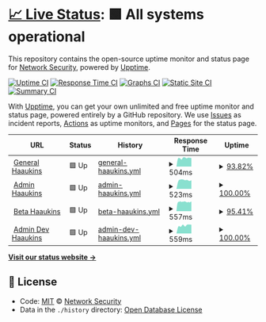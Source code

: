 # [📈 Live Status](https://aau-network-security.github.io/uptime-haaukins): <!--live status--> **🟩 All systems operational**

This repository contains the open-source uptime monitor and status page for [Network Security](http://es.aau.dk), powered by [Upptime](https://github.com/upptime/upptime).

[![Uptime CI](https://github.com/koj-co/upptime/workflows/Uptime%20CI/badge.svg)](https://github.com/koj-co/upptime/actions?query=workflow%3A%22Uptime+CI%22)
[![Response Time CI](https://github.com/koj-co/upptime/workflows/Response%20Time%20CI/badge.svg)](https://github.com/koj-co/upptime/actions?query=workflow%3A%22Response+Time+CI%22)
[![Graphs CI](https://github.com/koj-co/upptime/workflows/Graphs%20CI/badge.svg)](https://github.com/koj-co/upptime/actions?query=workflow%3A%22Graphs+CI%22)
[![Static Site CI](https://github.com/koj-co/upptime/workflows/Static%20Site%20CI/badge.svg)](https://github.com/koj-co/upptime/actions?query=workflow%3A%22Static+Site+CI%22)
[![Summary CI](https://github.com/koj-co/upptime/workflows/Summary%20CI/badge.svg)](https://github.com/koj-co/upptime/actions?query=workflow%3A%22Summary+CI%22)

With [Upptime](https://upptime.js.org), you can get your own unlimited and free uptime monitor and status page, powered entirely by a GitHub repository. We use [Issues](https://github.com/aau-network-security/uptime-haaukins/issues) as incident reports, [Actions](https://github.com/aau-network-security/uptime-haaukins/actions) as uptime monitors, and [Pages](https://aau-network-security.github.io/uptime-haaukins) for the status page.

<!--start: status pages-->
<!-- This summary is generated by Upptime (https://github.com/upptime/upptime) -->
<!-- Do not edit this manually, your changes will be overwritten -->
<!-- prettier-ignore -->
| URL | Status | History | Response Time | Uptime |
| --- | ------ | ------- | ------------- | ------ |
| <img alt="" src="https://favicons.githubusercontent.com/general.haaukins.com" height="13"> [General Haaukins](https://general.haaukins.com) | 🟩 Up | [general-haaukins.yml](https://github.com/aau-network-security/haaukins-uptime/commits/master/history/general-haaukins.yml) | <details><summary><img alt="Response time graph" src="./graphs/general-haaukins/response-time-week.png" height="20"> 504ms</summary><br><a href="https://uptime.haaukins.com/history/general-haaukins"><img alt="Response time 554" src="https://img.shields.io/endpoint?url=https%3A%2F%2Fraw.githubusercontent.com%2Faau-network-security%2Fhaaukins-uptime%2Fmaster%2Fapi%2Fgeneral-haaukins%2Fresponse-time.json"></a><br><a href="https://uptime.haaukins.com/history/general-haaukins"><img alt="24-hour response time 505" src="https://img.shields.io/endpoint?url=https%3A%2F%2Fraw.githubusercontent.com%2Faau-network-security%2Fhaaukins-uptime%2Fmaster%2Fapi%2Fgeneral-haaukins%2Fresponse-time-day.json"></a><br><a href="https://uptime.haaukins.com/history/general-haaukins"><img alt="7-day response time 504" src="https://img.shields.io/endpoint?url=https%3A%2F%2Fraw.githubusercontent.com%2Faau-network-security%2Fhaaukins-uptime%2Fmaster%2Fapi%2Fgeneral-haaukins%2Fresponse-time-week.json"></a><br><a href="https://uptime.haaukins.com/history/general-haaukins"><img alt="30-day response time 510" src="https://img.shields.io/endpoint?url=https%3A%2F%2Fraw.githubusercontent.com%2Faau-network-security%2Fhaaukins-uptime%2Fmaster%2Fapi%2Fgeneral-haaukins%2Fresponse-time-month.json"></a><br><a href="https://uptime.haaukins.com/history/general-haaukins"><img alt="1-year response time 554" src="https://img.shields.io/endpoint?url=https%3A%2F%2Fraw.githubusercontent.com%2Faau-network-security%2Fhaaukins-uptime%2Fmaster%2Fapi%2Fgeneral-haaukins%2Fresponse-time-year.json"></a></details> | <details><summary><a href="https://uptime.haaukins.com/history/general-haaukins">93.82%</a></summary><a href="https://uptime.haaukins.com/history/general-haaukins"><img alt="All-time uptime 97.73%" src="https://img.shields.io/endpoint?url=https%3A%2F%2Fraw.githubusercontent.com%2Faau-network-security%2Fhaaukins-uptime%2Fmaster%2Fapi%2Fgeneral-haaukins%2Fuptime.json"></a><br><a href="https://uptime.haaukins.com/history/general-haaukins"><img alt="24-hour uptime 100.00%" src="https://img.shields.io/endpoint?url=https%3A%2F%2Fraw.githubusercontent.com%2Faau-network-security%2Fhaaukins-uptime%2Fmaster%2Fapi%2Fgeneral-haaukins%2Fuptime-day.json"></a><br><a href="https://uptime.haaukins.com/history/general-haaukins"><img alt="7-day uptime 93.82%" src="https://img.shields.io/endpoint?url=https%3A%2F%2Fraw.githubusercontent.com%2Faau-network-security%2Fhaaukins-uptime%2Fmaster%2Fapi%2Fgeneral-haaukins%2Fuptime-week.json"></a><br><a href="https://uptime.haaukins.com/history/general-haaukins"><img alt="30-day uptime 97.16%" src="https://img.shields.io/endpoint?url=https%3A%2F%2Fraw.githubusercontent.com%2Faau-network-security%2Fhaaukins-uptime%2Fmaster%2Fapi%2Fgeneral-haaukins%2Fuptime-month.json"></a><br><a href="https://uptime.haaukins.com/history/general-haaukins"><img alt="1-year uptime 97.73%" src="https://img.shields.io/endpoint?url=https%3A%2F%2Fraw.githubusercontent.com%2Faau-network-security%2Fhaaukins-uptime%2Fmaster%2Fapi%2Fgeneral-haaukins%2Fuptime-year.json"></a></details>
| <img alt="" src="https://favicons.githubusercontent.com/admin.haaukins.com" height="13"> [Admin Haaukins](https://admin.haaukins.com:8003) | 🟩 Up | [admin-haaukins.yml](https://github.com/aau-network-security/haaukins-uptime/commits/master/history/admin-haaukins.yml) | <details><summary><img alt="Response time graph" src="./graphs/admin-haaukins/response-time-week.png" height="20"> 523ms</summary><br><a href="https://uptime.haaukins.com/history/admin-haaukins"><img alt="Response time 511" src="https://img.shields.io/endpoint?url=https%3A%2F%2Fraw.githubusercontent.com%2Faau-network-security%2Fhaaukins-uptime%2Fmaster%2Fapi%2Fadmin-haaukins%2Fresponse-time.json"></a><br><a href="https://uptime.haaukins.com/history/admin-haaukins"><img alt="24-hour response time 512" src="https://img.shields.io/endpoint?url=https%3A%2F%2Fraw.githubusercontent.com%2Faau-network-security%2Fhaaukins-uptime%2Fmaster%2Fapi%2Fadmin-haaukins%2Fresponse-time-day.json"></a><br><a href="https://uptime.haaukins.com/history/admin-haaukins"><img alt="7-day response time 523" src="https://img.shields.io/endpoint?url=https%3A%2F%2Fraw.githubusercontent.com%2Faau-network-security%2Fhaaukins-uptime%2Fmaster%2Fapi%2Fadmin-haaukins%2Fresponse-time-week.json"></a><br><a href="https://uptime.haaukins.com/history/admin-haaukins"><img alt="30-day response time 514" src="https://img.shields.io/endpoint?url=https%3A%2F%2Fraw.githubusercontent.com%2Faau-network-security%2Fhaaukins-uptime%2Fmaster%2Fapi%2Fadmin-haaukins%2Fresponse-time-month.json"></a><br><a href="https://uptime.haaukins.com/history/admin-haaukins"><img alt="1-year response time 511" src="https://img.shields.io/endpoint?url=https%3A%2F%2Fraw.githubusercontent.com%2Faau-network-security%2Fhaaukins-uptime%2Fmaster%2Fapi%2Fadmin-haaukins%2Fresponse-time-year.json"></a></details> | <details><summary><a href="https://uptime.haaukins.com/history/admin-haaukins">100.00%</a></summary><a href="https://uptime.haaukins.com/history/admin-haaukins"><img alt="All-time uptime 99.92%" src="https://img.shields.io/endpoint?url=https%3A%2F%2Fraw.githubusercontent.com%2Faau-network-security%2Fhaaukins-uptime%2Fmaster%2Fapi%2Fadmin-haaukins%2Fuptime.json"></a><br><a href="https://uptime.haaukins.com/history/admin-haaukins"><img alt="24-hour uptime 100.00%" src="https://img.shields.io/endpoint?url=https%3A%2F%2Fraw.githubusercontent.com%2Faau-network-security%2Fhaaukins-uptime%2Fmaster%2Fapi%2Fadmin-haaukins%2Fuptime-day.json"></a><br><a href="https://uptime.haaukins.com/history/admin-haaukins"><img alt="7-day uptime 100.00%" src="https://img.shields.io/endpoint?url=https%3A%2F%2Fraw.githubusercontent.com%2Faau-network-security%2Fhaaukins-uptime%2Fmaster%2Fapi%2Fadmin-haaukins%2Fuptime-week.json"></a><br><a href="https://uptime.haaukins.com/history/admin-haaukins"><img alt="30-day uptime 99.89%" src="https://img.shields.io/endpoint?url=https%3A%2F%2Fraw.githubusercontent.com%2Faau-network-security%2Fhaaukins-uptime%2Fmaster%2Fapi%2Fadmin-haaukins%2Fuptime-month.json"></a><br><a href="https://uptime.haaukins.com/history/admin-haaukins"><img alt="1-year uptime 99.92%" src="https://img.shields.io/endpoint?url=https%3A%2F%2Fraw.githubusercontent.com%2Faau-network-security%2Fhaaukins-uptime%2Fmaster%2Fapi%2Fadmin-haaukins%2Fuptime-year.json"></a></details>
| <img alt="" src="https://favicons.githubusercontent.com/beta.ntp-event.dk" height="13"> [Beta Haaukins](https://beta.ntp-event.dk) | 🟩 Up | [beta-haaukins.yml](https://github.com/aau-network-security/haaukins-uptime/commits/master/history/beta-haaukins.yml) | <details><summary><img alt="Response time graph" src="./graphs/beta-haaukins/response-time-week.png" height="20"> 557ms</summary><br><a href="https://uptime.haaukins.com/history/beta-haaukins"><img alt="Response time 568" src="https://img.shields.io/endpoint?url=https%3A%2F%2Fraw.githubusercontent.com%2Faau-network-security%2Fhaaukins-uptime%2Fmaster%2Fapi%2Fbeta-haaukins%2Fresponse-time.json"></a><br><a href="https://uptime.haaukins.com/history/beta-haaukins"><img alt="24-hour response time 573" src="https://img.shields.io/endpoint?url=https%3A%2F%2Fraw.githubusercontent.com%2Faau-network-security%2Fhaaukins-uptime%2Fmaster%2Fapi%2Fbeta-haaukins%2Fresponse-time-day.json"></a><br><a href="https://uptime.haaukins.com/history/beta-haaukins"><img alt="7-day response time 557" src="https://img.shields.io/endpoint?url=https%3A%2F%2Fraw.githubusercontent.com%2Faau-network-security%2Fhaaukins-uptime%2Fmaster%2Fapi%2Fbeta-haaukins%2Fresponse-time-week.json"></a><br><a href="https://uptime.haaukins.com/history/beta-haaukins"><img alt="30-day response time 568" src="https://img.shields.io/endpoint?url=https%3A%2F%2Fraw.githubusercontent.com%2Faau-network-security%2Fhaaukins-uptime%2Fmaster%2Fapi%2Fbeta-haaukins%2Fresponse-time-month.json"></a><br><a href="https://uptime.haaukins.com/history/beta-haaukins"><img alt="1-year response time 568" src="https://img.shields.io/endpoint?url=https%3A%2F%2Fraw.githubusercontent.com%2Faau-network-security%2Fhaaukins-uptime%2Fmaster%2Fapi%2Fbeta-haaukins%2Fresponse-time-year.json"></a></details> | <details><summary><a href="https://uptime.haaukins.com/history/beta-haaukins">95.41%</a></summary><a href="https://uptime.haaukins.com/history/beta-haaukins"><img alt="All-time uptime 79.83%" src="https://img.shields.io/endpoint?url=https%3A%2F%2Fraw.githubusercontent.com%2Faau-network-security%2Fhaaukins-uptime%2Fmaster%2Fapi%2Fbeta-haaukins%2Fuptime.json"></a><br><a href="https://uptime.haaukins.com/history/beta-haaukins"><img alt="24-hour uptime 86.52%" src="https://img.shields.io/endpoint?url=https%3A%2F%2Fraw.githubusercontent.com%2Faau-network-security%2Fhaaukins-uptime%2Fmaster%2Fapi%2Fbeta-haaukins%2Fuptime-day.json"></a><br><a href="https://uptime.haaukins.com/history/beta-haaukins"><img alt="7-day uptime 95.41%" src="https://img.shields.io/endpoint?url=https%3A%2F%2Fraw.githubusercontent.com%2Faau-network-security%2Fhaaukins-uptime%2Fmaster%2Fapi%2Fbeta-haaukins%2Fuptime-week.json"></a><br><a href="https://uptime.haaukins.com/history/beta-haaukins"><img alt="30-day uptime 74.63%" src="https://img.shields.io/endpoint?url=https%3A%2F%2Fraw.githubusercontent.com%2Faau-network-security%2Fhaaukins-uptime%2Fmaster%2Fapi%2Fbeta-haaukins%2Fuptime-month.json"></a><br><a href="https://uptime.haaukins.com/history/beta-haaukins"><img alt="1-year uptime 79.83%" src="https://img.shields.io/endpoint?url=https%3A%2F%2Fraw.githubusercontent.com%2Faau-network-security%2Fhaaukins-uptime%2Fmaster%2Fapi%2Fbeta-haaukins%2Fuptime-year.json"></a></details>
| <img alt="" src="https://favicons.githubusercontent.com/admin.ntp-event.dk" height="13"> [Admin Dev Haaukins](https://admin.ntp-event.dk:8003) | 🟩 Up | [admin-dev-haaukins.yml](https://github.com/aau-network-security/haaukins-uptime/commits/master/history/admin-dev-haaukins.yml) | <details><summary><img alt="Response time graph" src="./graphs/admin-dev-haaukins/response-time-week.png" height="20"> 559ms</summary><br><a href="https://uptime.haaukins.com/history/admin-dev-haaukins"><img alt="Response time 554" src="https://img.shields.io/endpoint?url=https%3A%2F%2Fraw.githubusercontent.com%2Faau-network-security%2Fhaaukins-uptime%2Fmaster%2Fapi%2Fadmin-dev-haaukins%2Fresponse-time.json"></a><br><a href="https://uptime.haaukins.com/history/admin-dev-haaukins"><img alt="24-hour response time 612" src="https://img.shields.io/endpoint?url=https%3A%2F%2Fraw.githubusercontent.com%2Faau-network-security%2Fhaaukins-uptime%2Fmaster%2Fapi%2Fadmin-dev-haaukins%2Fresponse-time-day.json"></a><br><a href="https://uptime.haaukins.com/history/admin-dev-haaukins"><img alt="7-day response time 559" src="https://img.shields.io/endpoint?url=https%3A%2F%2Fraw.githubusercontent.com%2Faau-network-security%2Fhaaukins-uptime%2Fmaster%2Fapi%2Fadmin-dev-haaukins%2Fresponse-time-week.json"></a><br><a href="https://uptime.haaukins.com/history/admin-dev-haaukins"><img alt="30-day response time 548" src="https://img.shields.io/endpoint?url=https%3A%2F%2Fraw.githubusercontent.com%2Faau-network-security%2Fhaaukins-uptime%2Fmaster%2Fapi%2Fadmin-dev-haaukins%2Fresponse-time-month.json"></a><br><a href="https://uptime.haaukins.com/history/admin-dev-haaukins"><img alt="1-year response time 554" src="https://img.shields.io/endpoint?url=https%3A%2F%2Fraw.githubusercontent.com%2Faau-network-security%2Fhaaukins-uptime%2Fmaster%2Fapi%2Fadmin-dev-haaukins%2Fresponse-time-year.json"></a></details> | <details><summary><a href="https://uptime.haaukins.com/history/admin-dev-haaukins">100.00%</a></summary><a href="https://uptime.haaukins.com/history/admin-dev-haaukins"><img alt="All-time uptime 93.81%" src="https://img.shields.io/endpoint?url=https%3A%2F%2Fraw.githubusercontent.com%2Faau-network-security%2Fhaaukins-uptime%2Fmaster%2Fapi%2Fadmin-dev-haaukins%2Fuptime.json"></a><br><a href="https://uptime.haaukins.com/history/admin-dev-haaukins"><img alt="24-hour uptime 100.00%" src="https://img.shields.io/endpoint?url=https%3A%2F%2Fraw.githubusercontent.com%2Faau-network-security%2Fhaaukins-uptime%2Fmaster%2Fapi%2Fadmin-dev-haaukins%2Fuptime-day.json"></a><br><a href="https://uptime.haaukins.com/history/admin-dev-haaukins"><img alt="7-day uptime 100.00%" src="https://img.shields.io/endpoint?url=https%3A%2F%2Fraw.githubusercontent.com%2Faau-network-security%2Fhaaukins-uptime%2Fmaster%2Fapi%2Fadmin-dev-haaukins%2Fuptime-week.json"></a><br><a href="https://uptime.haaukins.com/history/admin-dev-haaukins"><img alt="30-day uptime 92.13%" src="https://img.shields.io/endpoint?url=https%3A%2F%2Fraw.githubusercontent.com%2Faau-network-security%2Fhaaukins-uptime%2Fmaster%2Fapi%2Fadmin-dev-haaukins%2Fuptime-month.json"></a><br><a href="https://uptime.haaukins.com/history/admin-dev-haaukins"><img alt="1-year uptime 93.81%" src="https://img.shields.io/endpoint?url=https%3A%2F%2Fraw.githubusercontent.com%2Faau-network-security%2Fhaaukins-uptime%2Fmaster%2Fapi%2Fadmin-dev-haaukins%2Fuptime-year.json"></a></details>

<!--end: status pages-->

[**Visit our status website →**](https://uptime.haaukins.com)

## 📄 License

- Code: [MIT](./LICENSE) © [Network Security](http://es.aau.dk)
- Data in the `./history` directory: [Open Database License](https://opendatacommons.org/licenses/odbl/1-0/)
